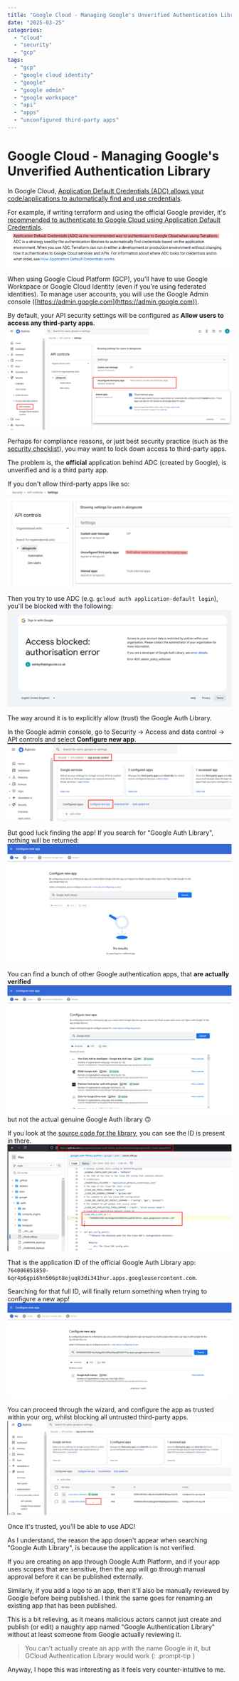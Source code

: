 ```yaml
---
title: "Google Cloud - Managing Google's Unverified Authentication Library"
date: "2025-03-25"
categories: 
  - "cloud"
  - "security"
  - "gcp"
tags: 
  - "gcp"
  - "google cloud identity"
  - "google"
  - "google admin"
  - "google workspace"
  - "api"
  - "apps"
  - "unconfigured third-party apps"
---
```


# Google Cloud - Managing Google's Unverified Authentication Library
In Google Cloud, [Application Default Credentials (ADC) allows your code/applications to automatically find and use credentials](https://cloud.google.com/docs/authentication/application-default-credentials).

For example, if writing terraform and using the official Google provider, it's [recommended to authenticate to Google Cloud using Application Default Credentials](https://cloud.google.com/docs/terraform/authentication).
![alt text](../images/gcloud-third-party-apps/terraform-adc.png)


When using Google Cloud Platform (GCP), you'll have to use Google Workspace or Google Cloud Identity (even if you're using federated identities).
To manage user accounts, you will use the Google Admin console ([https://admin.google.com](https://admin.google.com)).

By default, your API security settings will be configured as **Allow users to access any third-party apps**.
![alt text](../images/gcloud-third-party-apps/api-control-default.png)

Perhaps for compliance reasons, or just best security practice (such as the [security checklist](https://support.google.com/a/answer/7587183?hl=en#zippy=%2Capps-google-workspace-only)), you may want to lock down access to third-party apps.

The problem is, the **official** application behind ADC (created by Google), is unverified and is a third party app.

If you don't allow third-party apps like so:
![alt text](../images/gcloud-third-party-apps/dont-allow-third-party-apps.png)

Then you try to use ADC (e.g. `gcloud auth application-default login`), you'll be blocked with the following:
![alt text](../images/gcloud-third-party-apps/adc-blocked.png)

The way around it is to explicitly allow (trust) the Google Auth Library.

In the Google admin console, go to Security -> Access and data control -> API controls and select **Configure new app**.
![alt text](../images/gcloud-third-party-apps/configure-new-app.png)

But good luck finding the app! If you search for "Google Auth Library", nothing will be returned:
![alt text](../images/gcloud-third-party-apps/search-for-official-google-auth.png)

You can find a bunch of other Google authentication apps, that **are actually verified**
![alt text](../images/gcloud-third-party-apps/other-results.png)
but not the actual genuine Google Auth library 🙃

If you look at the [source code for the library](https://github.com/googleapis/google-auth-library-python/blob/main/google/auth/_cloud_sdk.py#L41), you can see the ID is present in there.
![alt text](../images/gcloud-third-party-apps/google-auth-github.png)

That is the application ID of the official Google Auth Library app: `764086051850-6qr4p6gpi6hn506pt8ejuq83di341hur.apps.googleusercontent.com`.

Searching for that full ID, will finally return something when trying to configure a new app!
![alt text](../images/gcloud-third-party-apps/specific-search.png)

You can proceed through the wizard, and configure the app as trusted within your org, whilst blocking all untrusted third-party apps.
![alt text](../images/gcloud-third-party-apps/not-verified.png)

Once it's trusted, you'll be able to use ADC!

As I understand, the reason the app dosen't appear when searching "Google Auth Library", is because the application is not verified.

If you are creating an app through Google Auth Platform, and if your app uses scopes that are sensitive, then the app will go through manual approval before it can be published externally.

Similarly, if you add a logo to an app, then it'll also be manually reviewed by Google before being published. I think the same goes for renaming an existing app that has been published.

This is a bit relieving, as it means malicious actors cannot just create and publish (or edit) a naughty app named "Google Authentication Library" without at least someone from Google actually reviewing it.

> You can't actually create an app with the name Google in it, but GCloud Authentication Library would work
{: .prompt-tip }

Anyway, I hope this was interesting as it feels very counter-intuitive to me.

